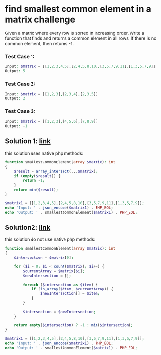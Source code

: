 # find smallest common element in a matrix challenge

Given a matrix where every row is sorted in increasing order. Write a function that finds and returns a common element in all rows. If there is no common element, then returns -1. 

### Test Case 1:
```php
Input: $matrix = [[1,2,3,4,5],[2,4,5,8,10],[3,5,7,9,11],[1,3,5,7,9]]
Output: 5
```

### Test Case 2:
```php
Input: $matrix = [[1,2,3],[2,3,4],[2,3,5]]
Output: 2
```

### Test Case 3:
```php
Input: $matrix = [[1,2,3],[4,5,6],[7,8,9]]
Output: -1
```

## Solution 1: [link](https://3v4l.org/Isqlo)
this solution uses native php methods:

```php
function smallestCommonElement(array $matrix): int
{
    $result = array_intersect(...$matrix);
    if (empty($result)) {
        return -1;
    }
    return min($result);
}

$matrix1 = [[1,2,3,4,5],[2,4,5,8,10],[3,5,7,9,11],[1,3,5,7,9]];
echo 'Input: ' . json_encode($matrix1) . PHP_EOL;
echo 'Output: ' . smallestCommonElement($matrix1) . PHP_EOL;
```

## Solution2: [link](https://3v4l.org/XVbGZ)
this solution do not use native php methods:

```php
function smallestCommonElement(array $matrix): int
{
    $intersection = $matrix[0];

    for ($i = 0; $i < count($matrix); $i++) {
        $currentArray = $matrix[$i];
        $newIntersection = [];

        foreach ($intersection as $item) {
            if (in_array($item, $currentArray)) {
                $newIntersection[] = $item;
            }
        }

        $intersection = $newIntersection;
    }

    return empty($intersection) ? -1 : min($intersection);
}

$matrix1 = [[1,2,3,4,5],[2,4,5,8,10],[3,5,7,9,11],[1,3,5,7,9]];
echo 'Input: ' . json_encode($matrix1) . PHP_EOL;
echo 'Output: ' . smallestCommonElement($matrix1) . PHP_EOL;
```